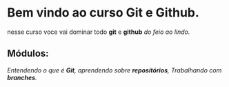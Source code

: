 
# Bem vindo ao curso Git e Github.
nesse curso voce vai dominar todo **git** e **github** _do feio ao lindo._

## Módulos:
_Entendendo o que é **Git**, aprendendo sobre **repositórios**,
Trabalhando com **branches**._

